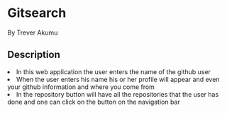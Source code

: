 <h1>Gitsearch</h1>

By Trever Akumu

<h2>Description</h2>
<li>In this web application the user enters the name of the github user</li>
<li>When the user enters his name his or her profile will appear and even your github information and where you come from</li>
<li>In the repository button will have all the repositories that the user has done and one can click on the button on the navigation bar</li>

